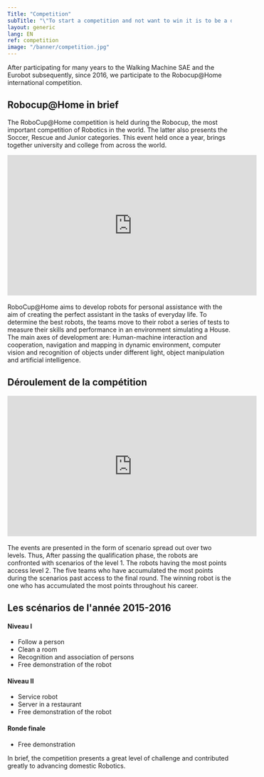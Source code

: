 ```yaml
---
Title: "Competition"
subTitle: "\"To start a competition and not want to win it is to be a dishonest competitor\" - Michel Novak"
layout: generic
lang: EN
ref: competition
image: "/banner/competition.jpg"
---
```


After participating for many years to the Walking Machine SAE and the Eurobot subsequently, since 2016, we participate to the Robocup@Home international competition.

## Robocup@Home in brief

The RoboCup@Home competition is held during the Robocup, the most important competition of Robotics in the world. The latter also presents the Soccer, Rescue and Junior categories. This event held once a year, brings together university and college from across the world.

<center><iframe width="560" height="315" src="https://www.youtube.com/embed/YpjeNa8BAYg" frameborder="0" allowfullscreen></iframe></center><br>
RoboCup@Home aims to develop robots for personal assistance with the aim of creating the perfect assistant in the tasks of everyday life. To determine the best robots, the teams move to their robot a series of tests to measure their skills and performance in an environment simulating a House. The main axes of development are: Human-machine interaction and cooperation, navigation and mapping in dynamic environment, computer vision and recognition of objects under different light, object manipulation and artificial intelligence.

## Déroulement de la compétition

<center><iframe width="560" height="315" src="https://www.youtube.com/embed/-oGeU-58wrQ" frameborder="0" allowfullscreen></iframe></center><br>
The events are presented in the form of scenario spread out over two levels. Thus, After passing the qualification phase, the robots are confronted with scenarios of the level 1. The robots having the most points access level 2. The five teams who have accumulated the most points during the scenarios past access to the final round. The winning robot is the one who has accumulated the most points throughout his career.

## Les scénarios de l'année 2015-2016

#### Niveau I
* Follow a person
* Clean a room
* Recognition and association of persons
* Free demonstration of the robot

#### Niveau II
* Service robot
* Server in a restaurant
* Free demonstration of the robot

#### Ronde finale
* Free demonstration

In brief, the competition presents a great level of challenge and contributed greatly to advancing domestic Robotics.
